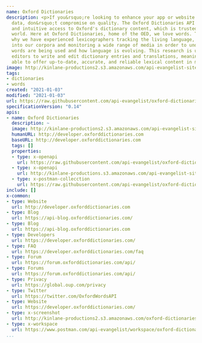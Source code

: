 ```yaml
---
name: Oxford Dictionaries
description: <p>If you&rsquo;re looking to enhance your app or website with dictionary
  data, don&rsquo;t compromise on quality. The Oxford Dictionaries API offers easy
  and intuitive access to Oxford's dictionary content, which is trusted around the
  world. Here at Oxford Dictionaries, home of the OED, we love words. That&rsquo;s
  why we have experienced lexicographers tracking the living language, delving deep
  into our corpora and monitoring a wide range of media in order to understand how
  words are being used and how language is evolving. This research is used by our
  editors to write and edit dictionary entries and translations, meaning we&rsquo;re
  able to offer up-to-date, accurate, and reliable lexical content in multiple languages.</p>
image: http://kinlane-productions2.s3.amazonaws.com/api-evangelist-site/company/logos/oxford-dictionaries-api.png
tags:
- dictionaries
- words
created: "2021-01-03"
modified: "2021-01-03"
url: https://raw.githubusercontent.com/api-evangelist/oxford-dictionaries/master/apis.json
specificationVersion: "0.14"
apis:
- name: Oxford Dictionaries
  description: ~
  image: http://kinlane-productions2.s3.amazonaws.com/api-evangelist-site/company/logos/oxford-dictionaries-api.png
  humanURL: http://developer.oxforddictionaries.com
  baseURL: http://developer.oxforddictionaries.com
  tags: []
  properties:
  - type: x-openapi
    url: https://raw.githubusercontent.com/api-evangelist/oxford-dictionaries/master/oxford-dictionaries-openapi.json
  - type: x-openapi
    url: http://kinlane-productions.s3.amazonaws.com/api-evangelist-site/company/openapis/oxford-dictionaries.json
  - type: x-postman-collecction
    url: https://raw.githubusercontent.com/api-evangelist/oxford-dictionaries/master/oxford-dictionaries-postman-collection.json
include: []
x-common:
- type: Website
  url: http://developer.oxforddictionaries.com
- type: Blog
  url: https://api-blog.oxforddictionaries.com/
- type: Blog
  url: https://api-blog.oxforddictionaries.com
- type: Developers
  url: https://developer.oxforddictionaries.com/
- type: FAQ
  url: https://developer.oxforddictionaries.com/faq
- type: Forum
  url: https://forum.oxforddictionaries.com/api/
- type: Forums
  url: https://forum.oxforddictionaries.com/api/
- type: Privacy
  url: https://global.oup.com/privacy
- type: Twitter
  url: https://twitter.com/OxfordWordsAPI
- type: Website
  url: https://developer.oxforddictionaries.com/
- type: x-screenshot
  url: http://kinlane-productions2.s3.amazonaws.com/oxford-dictionaries.jpg
- type: x-workspace
  url: https://www.postman.com/api-evangelist/workspace/oxford-dictionaries/overview
...
```

